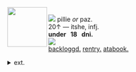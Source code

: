 <img align="left" src="https://files.catbox.moe/qti0nd.png" width="90" align="center"><br> <img src="https://files.catbox.moe/1ipwg7.gif"> pillie <i>or</i> paz.
<br> 20↑ — itshe, infj.
<br><b>under ‎‎ ‎  18 ‎ ‎ dni. </b>
<br><img src="https://files.catbox.moe/05dmbt.gif"><br> <a href="https://backloggd.com/u/campcope" title="backloggd">backloggd.</a>  <a href="https://rentry.co/campcope"> rentry.</a>  <a href="https://pill.atabook.org/">atabook.</a>
<details><summary> ext. </summary>
may come off a bit pretentious<br>sometimes! oopsie... i'm just<br>passionate about the world.<br><br> disabled & mobility aid user.
    <p></p>
<p></p>
</details>


